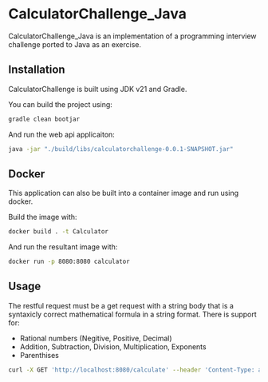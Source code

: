 # CalculatorChallenge_Java

CalculatorChallenge_Java is an implementation of a programming interview challenge ported to Java as an exercise.

## Installation

CalculatorChallenge is built using JDK v21 and Gradle.

You can build the project using:

```bash
gradle clean bootjar
```

And run the web api applicaiton:

```bash
java -jar "./build/libs/calculatorchallenge-0.0.1-SNAPSHOT.jar"
```

## Docker

This application can also be built into a container image and run using docker.

Build the image with:
```bash
docker build . -t Calculator
```

And run the resultant image with:
```bash
docker run -p 8080:8080 calculator
```

## Usage

The restful request must be a get request with a string body that is a syntaxicly correct mathematical formula in a string format.
There is support for:
* Rational numbers (Negitive, Positive, Decimal)
* Addition, Subtraction, Division, Multiplication, Exponents
* Parenthises

```bash
curl -X GET 'http://localhost:8080/calculate' --header 'Content-Type: application/json' --data-raw '5+5'
```